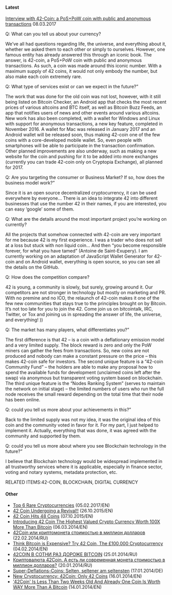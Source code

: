 #### Latest

<a href="https://techannouncer.com/interview-with-42-coin-a-pospow-coin-with-public-and-anonymous-transactions" target="_blank">Interview with 42-Coin: a PoS+PoW coin with public and anonymous transactions</a>
08.03.2017

Q: What can you tell us about your currency?

We’ve all had questions regarding life, the universe, and everything about it, whether we asked them to each other or simply to ourselves. However, one famous entity has already answered this through an iconic book. The answer, is 42-coin, a PoS+PoW coin with public and anonymous transactions. As such, a coin was made around this iconic number. With a maximum supply of 42 coins, it would not only embody the number, but also make each coin extremely rare.

Q: What type of services exist or can we expect in the future?”

The work that was done for the old coin was not lost, however, with it still being listed on Bitcoin Checker, an Android app that checks the most recent prices of various altcoins and BTC itself, as well as Bitcoin Buzz Feeds, an app that notifies users of news and other events around various altcoins. New work has also been completed, with a wallet for Windows and Linux with support for anonymous transactions, a new key feature, completed in November 2016. A wallet for Mac was released in January 2017 and an Android wallet will be released soon, thus making 42-coin one of the few coins with a core-developed mobile wallet. So, even people with smartphones will be able to participate in the transaction confirmation. Other planned improvements are also underway, such as making a new website for the coin and pushing for it to be added into more exchanges (currently you can trade 42-coin only on Cryptopia Exchange), all planned for 2017.

Q: Are you targeting the consumer or Business Market? If so, how does the business model work?”

Since it is an open source decentralized cryptocurrency, it can be used everywhere by everyone…
There is an idea to integrate 42 into different businesses that use the number 42 in their names, if you are interested, you can easy ‘google’ some of them.

Q: What are the details around the most important project you’re working on currently?

All the projects that somehow connected with 42-coin are very important for me because 42 is my first experience. I was a trader who does not sell at a loss but stuck with non liquid coin… And then “you become responsible forever, for what you have tamed” (Antoine de Saint-Exupery).
I am currently working on an adaptation of JavaScript Wallet Generator for 42-coin and on Android wallet, everything is open source, so you can see all the details on the GitHub.

Q: How does the competition compare?

42 is young, a community is slowly, but surely, growing around it. Our competitors are not stronger in technology but mostly on marketing and PR.
With no premine and no ICO, the relaunch of 42-coin makes it one of the few new communities that stays true to the principles brought on by Bitcoin. It’s not too late for you to join the 42. Come join us on bitcointalk, IRC, Twitter, or Tox and joining us in spreading the answer of life, the universe, and everything! ))

Q: The market has many players, what differentiates you?”

The first difference is that 42 – is a coin with a deflationary emission model and a very limited supply. The block reward is zero and only the PoW miners can gather the fees from transactions. So, new coins are not produced and nobody can make a constant pressure on the price – this makes 42-coin safe for investors.
The second unique feature is a “42-coin Community Fund” – the holders are able to make any proposal how to spend the available funds for development (unclaimed coins left after the swap) via anonymous but transparent voting system based on blockchain.
The third unique feature is the “Nodes Ranking System” (serves to maintain the network on initial stage) – the limited numbers of users who run the full node receives the small reward depending on the total time that their node has been online.

Q: could you tell us more about your achievements in this?”

Back to the limited supply was not my idea, it was the original idea of this coin and the community voted in favor for it. For my part, I just helped to implement it. Actually, everything that was done, it was agreed with the community and supported by them.

Q: could you tell us more about where you see Blockchain technology in the future?”

I believe that Blockchain technology would be widespread implemented in all trustworthy services where it is applicable, especially in finance sector, voting and notary systems, metadata protection, etc.

RELATED ITEMS:42-COIN, BLOCKCHAIN, DIGITAL CURRENCY


#### Other
- <a href="https://themerkle.com/top-6-rare-cryptocurrencies" target="_blank">Top 6 Rare Cryptocurrencies</a> (05.02.2017/EN)
- <a href="http://bitcoinlasvegas.net/42-coin-the-revival-big-changes-coming-soon" target="_blank">42 Coin Undergoing a Revival!!</a> (26.10.2015/EN)
- <a href="https://www.cryptocoinsnews.com/42-coin-hits-48-coins" target="_blank">42 Coin Hits 48 Coins</a> (07.10.2015/EN)
- <a href="http://www.prweb.com/releases/42-coin/crypto-currency-bitcoin/prweb11639423.htm" target="_blank">Introducing 42 Coin The Highest Valued Crypto Currency Worth 100X More Than Bitcoin</a> (06.03.2014/EN)
- <a href="http://crypto-coins.ru/kriptovalyuty/42coin-ili-kriptomoneta-stoimostyu-v-million-dollarov" target="_blank">42Coin или криптомонета стоимостью в миллион долларов</a> (22.02.2014/RU)
- <a href="http://www.ibtimes.co.uk/think-bitcoin-expensive-try-42-coin-100000-cryptocurrency-1435107" target="_blank">Think Bitcoin is Expensive? Try 42 Coin, The £100,000 Cryptocurrency</a> (04.02.2014/EN)
- <a href="http://yareg.com/cryptocurrency/42coin-v-sotni-raz-dorozhe-bitcoin" target="_blank">42COIN В СОТНИ РАЗ ДОРОЖЕ BITCOIN</a> (25.01.2014/RU)
- <a href="https://shkolazhizni.ru/money/articles/65124" target="_blank">Криптовалюта 42Coin. А есть ли современная монета стоимостью в миллион долларов?</a> (20.01.2014/RU)
- <a href="https://altcoinspekulant.wordpress.com/tag/42-coin" target="_blank">Super-Deflations-Coins: Selten, seltener am seltensten</a> (17.01.2014/DE)
- <a href="http://litecoinblog.org/new-cryptocurrency-42coin-42-coins" target="_blank">New Cryptocurrency: 42Coin: Only 42 Coins</a> (16.01.2014/EN)
- <a href="http://www.businessinsider.com/introducing-42coin-2014-1" target="_blank">'42Coin' Is Less Than Two Weeks Old And Already One Coin Is Worth WAY More Than A Bitcoin</a> (14.01.2014/EN)